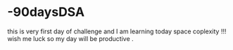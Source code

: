 # -90daysDSA

this is very first day of challenge and I am learning today space coplexity !!!
wish me luck so my day will be productive .
